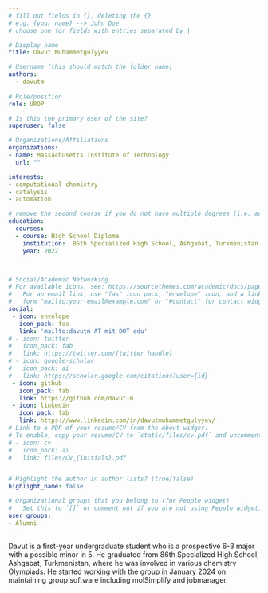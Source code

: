 ```yaml
---
# fill out fields in {}, deleting the {}
# e.g. {your name} --> John Doe
# choose one for fields with entries separated by |

# Display name
title: Davut Muhammetgulyyev

# Username (this should match the folder name)
authors:
  - davutm
  
# Role/position
role: UROP

# Is this the primary user of the site?
superuser: false

# Organizations/Affiliations
organizations:
- name: Massachusetts Institute of Technology
  url: ""

interests:
- computational chemistry
- catalysis
- automation

# remove the second course if you do not have multiple degrees (i.e. are not a postdoc/do not have a Master's)
education:
  courses:
  - course: High School Diploma
    institution:  86th Specialized High School, Ashgabat, Turkmenistan
    year: 2022



# Social/Academic Networking
# For available icons, see: https://sourcethemes.com/academic/docs/page-builder/#icons
#   For an email link, use "fas" icon pack, "envelope" icon, and a link in the
#   form "mailto:your-email@example.com" or "#contact" for contact widget.
social:
 - icon: envelope
   icon_pack: fas
   link: 'mailto:davutm AT mit DOT edu'
# - icon: twitter
#   icon_pack: fab
#   link: https://twitter.com/{twitter handle}
# - icon: google-scholar
#   icon_pack: ai
#   link: https://scholar.google.com/citations?user={id}
 - icon: github
   icon_pack: fab
   link: https://github.com/davut-m
 - icon: linkedin
   icon_pack: fab
   link: https://www.linkedin.com/in/davutmuhammetgulyyev/
# Link to a PDF of your resume/CV from the About widget.
# To enable, copy your resume/CV to `static/files/cv.pdf` and uncomment the lines below.
# - icon: cv
#   icon_pack: ai
#   link: files/CV_{initials}.pdf


# Highlight the author in author lists? (true/false)
highlight_name: false

# Organizational groups that you belong to (for People widget)
#   Set this to `[]` or comment out if you are not using People widget.
user_groups:
- Alumni
---
```


Davut is a first-year undergraduate student who is a prospective 6-3 major with a possible minor in 5. He graduated from 86th Specialized High School, Ashgabat, Turkmenistan, where he was involved in various chemistry Olympiads. He started working with the group in January 2024 on maintaining group software including molSimplify and jobmanager.
